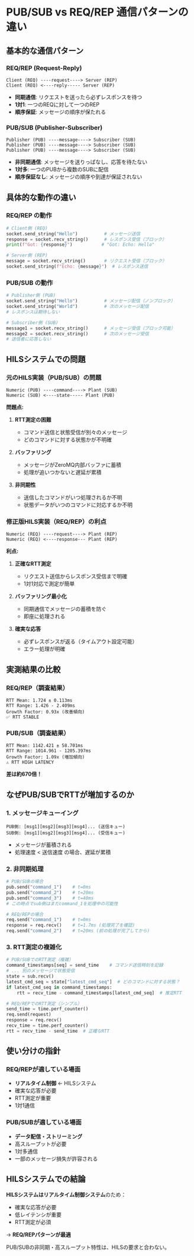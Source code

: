 # PUB/SUB vs REQ/REP 通信パターンの違い

## 基本的な通信パターン

### REQ/REP (Request-Reply)
```
Client (REQ) ----request----> Server (REP)
Client (REQ) <----reply----- Server (REP)
```
- **同期通信**: リクエストを送ったら必ずレスポンスを待つ
- **1対1**: 一つのREQに対して一つのREP
- **順序保証**: メッセージの順序が保たれる

### PUB/SUB (Publisher-Subscriber)
```
Publisher (PUB) ----message----> Subscriber (SUB)
Publisher (PUB) ----message----> Subscriber (SUB)
Publisher (PUB) ----message----> Subscriber (SUB)
```
- **非同期通信**: メッセージを送りっぱなし、応答を待たない
- **1対多**: 一つのPUBから複数のSUBに配信
- **順序保証なし**: メッセージの順序や到達が保証されない

## 具体的な動作の違い

### REQ/REP の動作
```python
# Client側 (REQ)
socket.send_string("Hello")          # メッセージ送信
response = socket.recv_string()      # レスポンス受信（ブロック）
print(f"Got: {response}")           # "Got: Echo: Hello"

# Server側 (REP)
message = socket.recv_string()       # リクエスト受信（ブロック）
socket.send_string(f"Echo: {message}")  # レスポンス送信
```

### PUB/SUB の動作
```python
# Publisher側 (PUB)
socket.send_string("Hello")          # メッセージ配信（ノンブロック）
socket.send_string("World")          # 次のメッセージ配信
# レスポンスは期待しない

# Subscriber側 (SUB)
message1 = socket.recv_string()      # メッセージ受信（ブロック可能）
message2 = socket.recv_string()      # 次のメッセージ受信
# 送信者に応答しない
```

## HILSシステムでの問題

### 元のHILS実装（PUB/SUB）の問題
```
Numeric (PUB) ----command----> Plant (SUB)
Numeric (SUB) <----state----- Plant (PUB)
```

**問題点:**
1. **RTT測定の困難**
   - コマンド送信と状態受信が別々のメッセージ
   - どのコマンドに対する状態かが不明確

2. **バッファリング**
   - メッセージがZeroMQ内部バッファに蓄積
   - 処理が追いつかないと遅延が累積

3. **非同期性**
   - 送信したコマンドがいつ処理されるか不明
   - 状態データがいつのコマンドに対応するか不明

### 修正版HILS実装（REQ/REP）の利点
```
Numeric (REQ) ----request----> Plant (REP)
Numeric (REQ) <----response--- Plant (REP)
```

**利点:**
1. **正確なRTT測定**
   - リクエスト送信からレスポンス受信まで明確
   - 1対1対応で測定が簡単

2. **バッファリング最小化**
   - 同期通信でメッセージの蓄積を防ぐ
   - 即座に処理される

3. **確実な応答**
   - 必ずレスポンスが返る（タイムアウト設定可能）
   - エラー処理が明確

## 実測結果の比較

### REQ/REP（調査結果）
```
RTT Mean: 1.724 ± 0.113ms
RTT Range: 1.426 - 2.409ms
Growth Factor: 0.93x (改善傾向)
✅ RTT STABLE
```

### PUB/SUB（調査結果）
```
RTT Mean: 1142.421 ± 58.701ms
RTT Range: 1014.961 - 1205.397ms
Growth Factor: 1.09x (増加傾向)
⚠️ RTT HIGH LATENCY
```

**差は約670倍！**

## なぜPUB/SUBでRTTが増加するのか

### 1. メッセージキューイング
```
PUB側: [msg1][msg2][msg3][msg4]... (送信キュー)
SUB側: [msg1][msg2][msg3][msg4]... (受信キュー)
```
- メッセージが蓄積される
- 処理速度 < 送信速度 の場合、遅延が累積

### 2. 非同期処理
```python
# PUB/SUBの場合
pub.send("command_1")    # t=0ms
pub.send("command_2")    # t=20ms
pub.send("command_3")    # t=40ms
# この時点でsub側はまだcommand_1を処理中の可能性

# REQ/REPの場合
req.send("command_1")    # t=0ms
response = req.recv()    # t=1.7ms (処理完了を確認)
req.send("command_2")    # t=20ms (前の処理が完了してから)
```

### 3. RTT測定の複雑化
```python
# PUB/SUBでのRTT測定（複雑）
command_timestamps[seq] = send_time    # コマンド送信時刻を記録
# ... 別のメッセージで状態受信
state = sub.recv()
latest_cmd_seq = state["latest_cmd_seq"]  # どのコマンドに対する状態？
if latest_cmd_seq in command_timestamps:
    rtt = recv_time - command_timestamps[latest_cmd_seq]  # 推定RTT

# REQ/REPでのRTT測定（シンプル）
send_time = time.perf_counter()
req.send(request)
response = req.recv()
recv_time = time.perf_counter()
rtt = recv_time - send_time  # 正確なRTT
```

## 使い分けの指針

### REQ/REPが適している場面
- **リアルタイム制御** ← HILSシステム
- 確実な応答が必要
- RTT測定が重要
- 1対1通信

### PUB/SUBが適している場面
- **データ配信・ストリーミング**
- 高スループットが必要
- 1対多通信
- 一部のメッセージ損失が許容される

## HILSシステムでの結論

**HILSシステムはリアルタイム制御システム**のため：
- 確実な応答が必要
- 低レイテンシが重要
- RTT測定が必須

→ **REQ/REPパターンが最適**

PUB/SUBの非同期・高スループット特性は、HILSの要求と合わない。